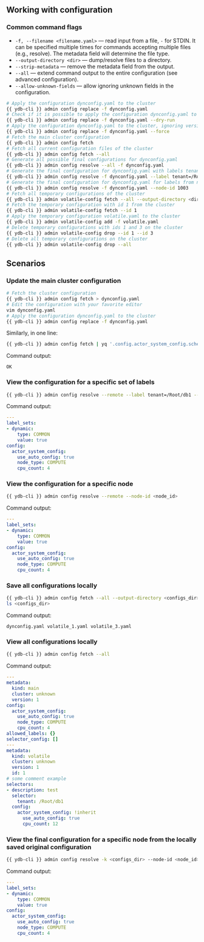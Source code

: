## Working with configuration

### Common command flags

* `-f, --filename <filename.yaml>` — read input from a file, `-` for STDIN. It can be specified multiple times for commands accepting multiple files (e.g., resolve). The metadata field will determine the file type.
* `--output-directory <dir>` — dump/resolve files to a directory.
* `--strip-metadata` — remove the metadata field from the output.
* `--all` — extend command output to the entire configuration (see advanced configuration).
* `--allow-unknown-fields` — allow ignoring unknown fields in the configuration.

```bash
# Apply the configuration dynconfig.yaml to the cluster
{{ ydb-cli }} admin config replace -f dynconfig.yaml
# Check if it is possible to apply the configuration dynconfig.yaml to the cluster (validate all validators, version, and cluster match)
{{ ydb-cli }} admin config replace -f dynconfig.yaml --dry-run
# Apply the configuration dynconfig.yaml to the cluster, ignoring version and cluster checks (version and cluster will still be overwritten with correct ones)
{{ ydb-cli }} admin config replace -f dynconfig.yaml --force
# Fetch the main cluster configuration
{{ ydb-cli }} admin config fetch
# Fetch all current configuration files of the cluster
{{ ydb-cli }} admin config fetch --all
# Generate all possible final configurations for dynconfig.yaml
{{ ydb-cli }} admin config resolve --all -f dynconfig.yaml
# Generate the final configuration for dynconfig.yaml with labels tenant=/Root/test and canary=true
{{ ydb-cli }} admin config resolve -f dynconfig.yaml --label tenant=/Root/test --label canary=true
# Generate the final configuration for dynconfig.yaml for labels from node 1003
{{ ydb-cli }} admin config resolve -f dynconfig.yaml --node-id 1003
# Fetch all temporary configurations of the cluster
{{ ydb-cli }} admin volatile-config fetch --all --output-directory <dir>
# Fetch the temporary configuration with id 1 from the cluster
{{ ydb-cli }} admin volatile-config fetch --id 1
# Apply the temporary configuration volatile.yaml to the cluster
{{ ydb-cli }} admin volatile-config add -f volatile.yaml
# Delete temporary configurations with ids 1 and 3 on the cluster
{{ ydb-cli }} admin volatile-config drop --id 1 --id 3
# Delete all temporary configurations on the cluster
{{ ydb-cli }} admin volatile-config drop --all
```

## Scenarios

### Update the main cluster configuration
 ```bash
# Fetch the cluster configuration
{{ ydb-cli }} admin config fetch > dynconfig.yaml
# Edit the configuration with your favorite editor
vim dynconfig.yaml
# Apply the configuration dynconfig.yaml to the cluster
{{ ydb-cli }} admin config replace -f dynconfig.yaml
```
Similarly, in one line:
```bash
{{ ydb-cli }} admin config fetch | yq '.config.actor_system_config.scheduler.resolution = 128' | {{ ydb-cli }} admin config replace -f -
```
Command output:
```
OK
```
### View the configuration for a specific set of labels
```bash
{{ ydb-cli }} admin config resolve --remote --label tenant=/Root/db1 --label canary=true
```
Command output:
```yaml
---
label_sets:
- dynamic:
    type: COMMON
    value: true
config:
  actor_system_config:
    use_auto_config: true
    node_type: COMPUTE
    cpu_count: 4
```

### View the configuration for a specific node
```bash
{{ ydb-cli }} admin config resolve --remote --node-id <node_id>
```
Command output:
```yaml
---
label_sets:
- dynamic:
    type: COMMON
    value: true
config:
  actor_system_config:
    use_auto_config: true
    node_type: COMPUTE
    cpu_count: 4
```

### Save all configurations locally
```bash
{{ ydb-cli }} admin config fetch --all --output-directory <configs_dir>
ls <configs_dir>
```
Command output:
```
dynconfig.yaml volatile_1.yaml volatile_3.yaml
```

### View all configurations locally
```bash
{{ ydb-cli }} admin config fetch --all
```
Command output:
```yaml
---
metadata:
  kind: main
  cluster: unknown
  version: 1
config:
  actor_system_config:
    use_auto_config: true
    node_type: COMPUTE
    cpu_count: 4
allowed_labels: {}
selector_config: []
---
metadata:
  kind: volatile
  cluster: unknown
  version: 1
  id: 1
# some comment example
selectors:
- description: test
  selector:
    tenant: /Root/db1
  config:
    actor_system_config: !inherit
      use_auto_config: true
      cpu_count: 12
```

### View the final configuration for a specific node from the locally saved original configuration
```bash
{{ ydb-cli }} admin config resolve -k <configs_dir> --node-id <node_id>
```
Command output:
```yaml
---
label_sets:
- dynamic:
    type: COMMON
    value: true
config:
  actor_system_config:
    use_auto_config: true
    node_type: COMPUTE
    cpu_count: 4
```